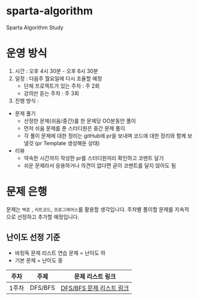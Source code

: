 # sparta-algorithm
Sparta Algorithm Study


# 운영 방식
1. 시간 : 오후 4시 30분 - 오후 6시 30분
2. 일정 : 다음주 월요일에 다시 조율할 예정
   - 단체 프로젝트가 있는 주차 : 주 2회
   - 강의만 듣는 주차 : 주 3회
3. 진행 방식 :
 - 문제 풀기
   - 선정한 문제(쉬움/중간)를 한 문제당 OO분동안 풀이
   - 먼저 쉬움 문제를 푼 스터디원은 중간 문제 풀이
   - 각 풀이 문제에 대한 정리는 gitHub에 pr을 보내며 코드에 대한 정리와 함께 보낼것 (pr Template 생성해둔 상태)
 - 리뷰
   - 약속한 시간까지 작성한 pr를 스터디원끼리 확인하고 코멘트 달기
   - 쉬운 문제라서 응용하거나 의견이 없다면 굳이 코멘트를 달지 않아도 됨
  
# 문제 은행
문제는 `백준` , `리트코드`, `프로그래머스`를 활용할 생각입니다.
주차별 풀이할 문제를 지속적으로 선정하고 추가할 예정입니다.

## 난이도 선정 기준
- 바킹독 문제 리스트 연습 문제 = 난이도 하
- 기본 문제 = 난이도 중

| 주차 | 주제 | 문제 리스트 링크 | 
| :--: | :--: | :--: |
| 1주차 | DFS/BFS | [DFS/BFS 문제 리스트 링크](https://github.com/Sunro1994/sparta-algorithm/blob/main/DFS%26BFS/DFS%26BFS%EB%AC%B8%EC%A0%9C%EB%A6%AC%EC%8A%A4%ED%8A%B8.md) |

